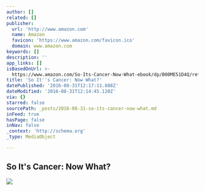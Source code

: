 ```yaml
---
author: []
related: []
publisher:
  url: 'http://www.amazon.com'
  name: Amazon
  favicon: 'https://www.amazon.com/favicon.ico'
  domain: www.amazon.com
keywords: []
description: ''
app_links: []
isBasedOnUrl: >-
  https://www.amazon.com/So-Its-Cancer-Now-What-ebook/dp/B00ME51D4Q/ref=sr_1_3?ie=UTF8&qid=1472645589&sr=8-3&keywords=ranjana+srivastava#nav-subnav
title: 'So It''s Cancer: Now What?'
datePublished: '2016-08-31T12:17:11.888Z'
dateModified: '2016-08-31T12:14:45.120Z'
via: {}
starred: false
sourcePath: _posts/2016-08-31-so-its-cancer-now-what.md
inFeed: true
hasPage: false
inNav: false
_context: 'http://schema.org'
_type: MediaObject

---
```

<article style=""><h1>So It's Cancer: Now What?</h1><img src="http://ecx.images-amazon.com/images/I/41XXnixc7yL.jpg" /></article>